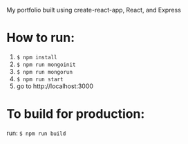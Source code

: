 My portfolio built using create-react-app, React, and Express

# How to run:
1. ```$ npm install```
2. ```$ npm run mongoinit```
3. ```$ npm run mongorun```
4. ```$ npm run start```
5. go to http://localhost:3000

# To build for production:
run: ```$ npm run build```
